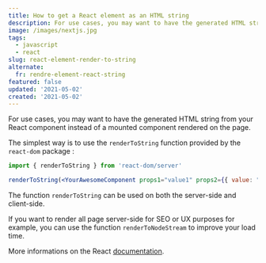 ```yaml
---
title: How to get a React element as an HTML string
description: For use cases, you may want to have the generated HTML string from your React component instead of a mounted component rendered on the page. The simplest way is to use the renderToString function provided by the react-dom package.
image: /images/nextjs.jpg
tags:
  - javascript
  - react
slug: react-element-render-to-string
alternate:
  fr: rendre-element-react-string
featured: false
updated: '2021-05-02'
created: '2021-05-02'
---
```


For use cases, you may want to have the generated HTML string from your React component instead of a mounted component rendered on the page.

The simplest way is to use the `renderToString` function provided by the `react-dom` package :
```jsx
import { renderToString } from 'react-dom/server'

renderToString(<YourAwesomeComponent props1="value1" props2={{ value: "2" }} />)
```

The function `renderToString` can be used on both the server-side and client-side.

If you want to render all page server-side for SEO or UX purposes for example, you can use the function `renderToNodeStream` to improve your load time. 

More informations on the React [documentation](https://reactjs.org/docs/react-dom-server.html).
